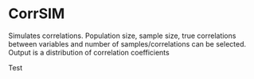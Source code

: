 # CorrSIM
Simulates correlations. Population size, sample size, true correlations between variables and number of samples/correlations can be selected. Output is a distribution of correlation coefficients


Test
